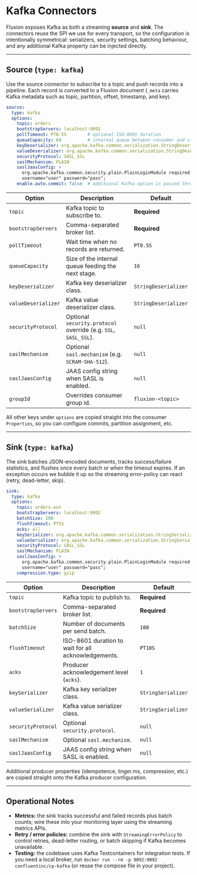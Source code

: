 # Kafka Connectors

Fluxion exposes Kafka as both a streaming **source** and **sink**. The connectors reuse the SPI we use for every transport, so the configuration is intentionally symmetrical: serializers, security settings, batching behaviour, and any additional Kafka property can be injected directly.

---

## Source (`type: kafka`)

Use the source connector to subscribe to a topic and push records into a pipeline. Each record is converted to a Fluxion document (`_meta` carries Kafka metadata such as topic, partition, offset, timestamp, and key).

```yaml
source:
  type: kafka
  options:
    topic: orders
    bootstrapServers: localhost:9092
    pollTimeout: PT0.5S        # optional ISO-8601 duration
    queueCapacity: 64          # internal queue between consumer and stages
    keyDeserializer: org.apache.kafka.common.serialization.StringDeserializer
    valueDeserializer: org.apache.kafka.common.serialization.StringDeserializer
    securityProtocol: SASL_SSL
    saslMechanism: PLAIN
    saslJaasConfig: >
      org.apache.kafka.common.security.plain.PlainLoginModule required
      username="user" password="pass";
    enable.auto.commit: false  # additional Kafka option is passed through
```

| Option | Description | Default |
| --- | --- | --- |
| `topic` | Kafka topic to subscribe to. | **Required** |
| `bootstrapServers` | Comma-separated broker list. | **Required** |
| `pollTimeout` | Wait time when no records are returned. | `PT0.5S` |
| `queueCapacity` | Size of the internal queue feeding the next stage. | `16` |
| `keyDeserializer` | Kafka key deserializer class. | `StringDeserializer` |
| `valueDeserializer` | Kafka value deserializer class. | `StringDeserializer` |
| `securityProtocol` | Optional `security.protocol` override (e.g. `SSL`, `SASL_SSL`). | `null` |
| `saslMechanism` | Optional `sasl.mechanism` (e.g. `SCRAM-SHA-512`). | `null` |
| `saslJaasConfig` | JAAS config string when SASL is enabled. | `null` |
| `groupId` | Overrides consumer group id. | `fluxion-<topic>` |

All other keys under `options` are copied straight into the consumer `Properties`, so you can configure commits, partition assignment, etc.

---

## Sink (`type: kafka`)

The sink batches JSON-encoded documents, tracks success/failure statistics, and flushes once every batch or when the timeout expires. If an exception occurs we bubble it up so the streaming error-policy can react (retry, dead-letter, skip).

```yaml
sink:
  type: kafka
  options:
    topic: orders-out
    bootstrapServers: localhost:9092
    batchSize: 200
    flushTimeout: PT5S
    acks: all
    keySerializer: org.apache.kafka.common.serialization.StringSerializer
    valueSerializer: org.apache.kafka.common.serialization.StringSerializer
    securityProtocol: SASL_SSL
    saslMechanism: PLAIN
    saslJaasConfig: >
      org.apache.kafka.common.security.plain.PlainLoginModule required
      username="user" password="pass";
    compression.type: gzip
```

| Option | Description | Default |
| --- | --- | --- |
| `topic` | Kafka topic to publish to. | **Required** |
| `bootstrapServers` | Comma-separated broker list. | **Required** |
| `batchSize` | Number of documents per send batch. | `100` |
| `flushTimeout` | ISO-8601 duration to wait for all acknowledgements. | `PT10S` |
| `acks` | Producer acknowledgement level (`acks`). | `1` |
| `keySerializer` | Kafka key serializer class. | `StringSerializer` |
| `valueSerializer` | Kafka value serializer class. | `StringSerializer` |
| `securityProtocol` | Optional `security.protocol`. | `null` |
| `saslMechanism` | Optional `sasl.mechanism`. | `null` |
| `saslJaasConfig` | JAAS config string when SASL is enabled. | `null` |

Additional producer properties (idempotence, linger.ms, compression, etc.) are copied straight onto the Kafka producer configuration.

---

## Operational Notes

- **Metrics:** the sink tracks successful and failed records plus batch counts; wire these into your monitoring layer using the streaming metrics APIs.
- **Retry / error policies:** combine the sink with `StreamingErrorPolicy` to control retries, dead-letter routing, or batch skipping if Kafka becomes unavailable.
- **Testing:** the codebase uses Kafka Testcontainers for integration tests. If you need a local broker, run `docker run --rm -p 9092:9092 confluentinc/cp-kafka` (or reuse the compose file in your project).
